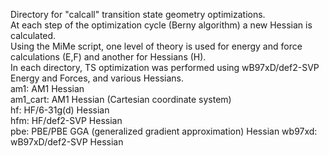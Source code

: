Directory for "calcall" transition state geometry optimizations.  
At each step of the optimization cycle (Berny algorithm) a new Hessian is calculated.  
Using the MiMe script, one level of theory is used for energy and force calculations (E,F) and another for Hessians (H).  
In each directory, TS optimization was performed using wB97xD/def2-SVP Energy and Forces, and various Hessians.  
am1: AM1 Hessian  
am1_cart: AM1 Hessian (Cartesian coordinate system)  
hf: HF/6-31g(d) Hessian  
hfm: HF/def2-SVP Hessian  
pbe: PBE/PBE GGA (generalized gradient approximation) Hessian
wb97xd: wB97xD/def2-SVP Hessian  
